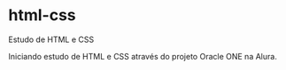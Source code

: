 # html-css
 Estudo de HTML e CSS

Iniciando estudo de HTML e CSS através do projeto Oracle ONE na Alura.
